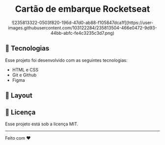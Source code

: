 <h1 align="center"> Cartão de embarque Rocketseat  </h1>


<p align="center">
 ![235813322-0503f820-196d-47d0-ab88-f105847dca1f](https://user-images.githubusercontent.com/103122284/235813504-466e0472-9d93-44bb-abfc-fe4c3235c3d7.png)

</p>

## 🚀 Tecnologias


Esse projeto foi desenvolvido com as seguintes tecnologias:

- HTML e CSS
- Git e Github
- Figma

## 🔖 Layout


## :memo: Licença

Esse projeto está sob a licença MIT.

---

Feito com ♥ 
